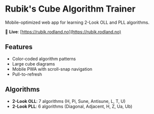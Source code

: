 # Rubik's Cube Algorithm Trainer

Mobile-optimized web app for learning 2-Look OLL and PLL algorithms.

🎯 **Live**: [https://rubik.rodland.no](https://rubik.rodland.no)

## Features
- Color-coded algorithm patterns
- Large cube diagrams
- Mobile PWA with scroll-snap navigation
- Pull-to-refresh

## Algorithms
- **2-Look OLL**: 7 algorithms (H, Pi, Sune, Antisune, L, T, U)
- **2-Look PLL**: 6 algorithms (Diagonal, Adjacent, H, Z, Ua, Ub)